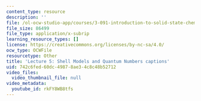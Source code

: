 ```yaml
---
content_type: resource
description: ''
file: /ol-ocw-studio-app/courses/3-091-introduction-to-solid-state-chemistry-fall-2018/rkFY8WB8tfs_captions.webvtt
file_size: 86499
file_type: application/x-subrip
learning_resource_types: []
license: https://creativecommons.org/licenses/by-nc-sa/4.0/
ocw_type: OCWFile
resourcetype: Other
title: 'Lecture 5: Shell Models and Quantum Numbers captions'
uid: 742c6fed-60dc-4987-8ae3-4c8c48b52712
video_files:
  video_thumbnail_file: null
video_metadata:
  youtube_id: rkFY8WB8tfs
---
```

